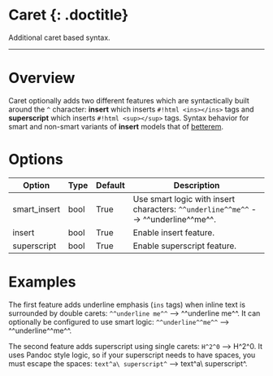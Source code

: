 # Caret {: .doctitle}
Additional caret based syntax.

---

# Overview
Caret optionally adds two different features which are syntactically built around the `^` character: **insert** which inserts `#!html <ins></ins>` tags and **superscript** which inserts `#!html <sup></sup>` tags.  Syntax behavior for smart and non-smart variants of **insert** models that of [betterem](betterem.md#differences).

# Options

| Option    | Type | Default |  Description |
|-----------|------|---------|--------------|
| smart_insert | bool | True |Use smart logic with insert characters: `^^underline^^me^^` --> ^^underline^^me^^. |
| insert | bool | True | Enable insert feature. |
| superscript | bool | True |Enable superscript feature. |

# Examples
The first feature adds underline emphasis (`ins` tags) when inline text is surrounded by double carets: `^^underline me^^` --> ^^underline me^^.  It can optionally be configured to use smart logic: `^^underline^^me^^` --> ^^underline^^me^^.

The second feature adds superscript using single carets: `H^2^0` --> H^2^0.  It uses Pandoc style logic, so if your superscript needs to have spaces, you must escape the spaces: `text^a\ superscript^` --> text^a\ superscript^.
